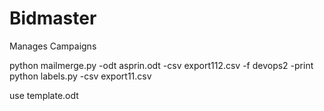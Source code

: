 # Bidmaster
Manages Campaigns

python mailmerge.py -odt asprin.odt -csv export112.csv -f devops2 -print
python labels.py -csv export11.csv

use template.odt